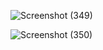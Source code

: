 ![Screenshot (349)](https://user-images.githubusercontent.com/100158687/233802026-762aed55-dc97-4e47-98fb-9a2e88a28aed.png)


![Screenshot (350)](https://user-images.githubusercontent.com/100158687/233802066-79012fd3-2810-4c10-acac-8b7149a5344a.png)
